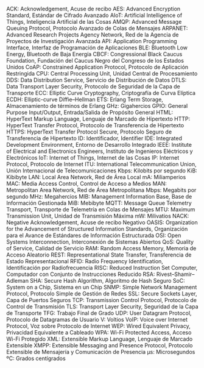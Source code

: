 ACK: Acknowledgement, Acuse de recibo
AES: Advanced Encryption Standard, Estándar de Cifrado Avanzado
AIoT: Artificial Intelligence of Things, Inteligencia Artificial de las Cosas
AMQP: Advanced Message Queuing Protocol, Protocolo Avanzado de Colas de Mensajes
ARPANET: Advanced Research Projects Agency Network, Red de la Agencia de Proyectos de Investigación Avanzada
API: Application Programming Interface, Interfaz de Programación de Aplicaciones
BLE: Bluetooth Low Energy, Bluetooth de Baja Energía
CBCF: Congressional Black Caucus Foundation, Fundación del Caucus Negro del Congreso de los Estados Unidos
CoAP: Constrained Application Protocol, Protocolo de Aplicación Restringida
CPU: Central Processing Unit, Unidad Central de Procesamiento
DDS: Data Distribution Service, Servicio de Distribución de Datos
DTLS: Data Transport Layer Security, Protocolo de Seguridad de la Capa de Transporte
ECC: Elliptic Curve Cryptography, Criptografía de Curva Elíptica
ECDH: Elliptic-curve Diffie–Hellman
ETS: Erlang Term Storage, Almacenamiento de términos de Erlang
GHz: Gigahercios
GPIO: General Purpose Input/Output, Entrada/Salida de Propósito General
HTML: HyperText Markup Language, Lenguaje de Marcado de Hipertexto
HTTP: HyperText Transfer Protocol, Protocolo de Transferencia de Hipertexto
HTTPS: HyperText Transfer Protocol Secure, Protocolo Seguro de Transferencia de Hipertexto
ID: Identificador, Identifier
IDE: Integrated Development Environment, Entorno de Desarrollo Integrado
IEEE: Institute of Electrical and Electronics Engineers, Instituto de Ingenieros Eléctricos y Electrónicos
IoT: Internet of Things, Internet de las Cosas
IP: Internet Protocol, Protocolo de Internet
ITU: International Telecommunication Union, Unión Internacional de Telecomunicaciones
Kbps: Kilobits por segundo
KiB: Kibibyte
LAN: Local Area Network, Red de Área Local
mA: Miliamperios
MAC: Media Access Control, Control de Acceso a Medios
MAN: Metropolitan Area Network, Red de Área Metropolitana
Mbps: Megabits por segundo
MHz: Megahercios
MIB: Management Information Base, Base de Información Gestionada
MiB: Mebibyte
MQTT: Message Queue Telemetry Transport, Transporte de Telemetría en Colas de Mensajes
MTU: Maximum Transmission Unit, Unidad de Transmisión Máxima
mW: Milivatios
NACK: Negative Acknowledgement, Acuse de recibo Negativo
OASIS: Organization for the Advancement of Structured Information Standards, Organización para el Avance de Estándares de Información Estructurada
OSI: Open Systems Interconnection, Interconexión de Sistemas Abiertos
QoS: Quality of Service, Calidad de Servicio
RAM: Random Access Memory, Memoria de Acceso Aleatorio
REST: Representational State Transfer, Transferencia de Estado Representacional
RFID: Radio Frequency Identification, Identificación por Radiofrecuencia
RISC: Reduced Instruction Set Computer, Computador con Conjunto de Instrucciones Reducido
RSA: Rivest–Shamir–Adleman
SHA: Secure Hash Algorithm, Algoritmo de Hash Seguro
SoC: System on a Chip, Sistema en un Chip
SNMP: Simple Network Management Protocol, Protocolo Simple de Gestión de Redes
SSL: Secure Sockets Layer, Capa de Puertos Seguros
TCP: Transmission Control Protocol, Protocolo de Control de Transmisión
TLS: Transport Layer Security, Seguridad de la Capa de Transporte
TFG: Trabajo Final de Grado
UDP: User Datagram Protocol, Protocolo de Datagramas de Usuario
V: Voltios
VoIP: Voice over Internet Protocol, Voz sobre Protocolo de Internet
WEP: Wired Equivalent Privacy, Privacidad Equivalente a Cableado
WPA: Wi-Fi Protected Access, Acceso Wi-Fi Protegido
XML: Extensible Markup Language, Lenguaje de Marcado Extensible
XMPP: Extensible Messaging and Presence Protocol, Protocolo Extensible de Mensajería y Comunicación de Presencia
μs: Microsegundos
ºC: Grados centígrados
